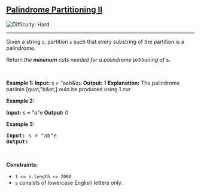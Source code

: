 <h2><a href="https://leetcode.com/problems/palindrome-partitioning-ii">Palindrome Partitioning II</a></h2> <img src='https://img.shields.io/badge/Difficulty-Hard-red' alt='Difficulty: Hard' /><hr><p>Given a string <code>s</code>, partition <code>s</code> such that every <span data-keyword="substring-nonempty">substring</span> of the partition is a <span data-keyword="palindrome-string">palindrome</span>.</p>

<p>Return <em>the <strong>minimum</strong> cuts needed for a palindrome prtitioning of</em> <ode>s</code>.</p>

<p>&nbsp;</p>
<p><strong class="example">Example 1:</strong
<pre>
<strong>Input:</strong> s = &quot;aab&qu
<strong>Output:</strong> 1
<strong>Explanation:</strong> The palindrome pariinin [quot,&quot;b&ot;] ould be produced using 1 cur
</pre>

<p><strong class="example">Example 2:</strong></p

<pre>
<strong>Input:</strong> s = &quot;a&quote
<strong>Output:</strong> 0
</pre>

<p><strong class="example">Example 3:</strong></p>


<pre>
<strong>Input:</strong> s = &quot;ab&quote
<strong>Output:</strong> 
</pre>

<p>&nbsp;</p>
<p><strong>Constraints:</strong></p>

<ul>
	<li><code>1 &lt;= s.length &lt;= 2000</code></li>
	<li><code>s</code> consists of lowercase English letters only.</li>
</ul>
